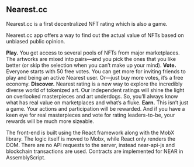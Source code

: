 ## Nearest.cc

Nearest.cc is a first decentralized NFT rating which is also a game.

Nearest.cc app offers a way to find out the actual value of NFTs based on unbiased public opinion.

**Play.** You get access to several pools of NFTs from major marketplaces. The artworks are mixed into pairs—and you pick the ones that you like better (or skip the selection when you can’t make up your mind).
**Vote.** Everyone starts with 50 free votes. You can get more for inviting friends to play and being an active Nearest user. Or—just buy more votes, it’s a free economy.
**Discover.** Nearest rating is a new way to explore the incredibly diverse world of tokenized art. Our independent ratings will shine the light on overlooked masterpieces and art underdogs. So, you’ll always know what has real value on marketplaces and what’s a fluke.
**Earn.** This isn’t just a game. Your actions and participation will be rewarded. And if you have a keen eye for real masterpieces and vote for rating leaders-to-be, your rewards will be much more sizeable.

The front-end is built using the React framework along with the MobX library. The logic itself is moved to Mobx, while React only renders the DOM. There are no API requests to the server, instead near-api-js and blockchain transactions are used. Contracts are implemented for NEAR in AssemblyScript.
